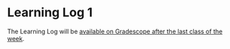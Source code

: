 # Learning Log 1

The Learning Log will be [available on Gradescope after the last class of the week](https://www.gradescope.ca/courses/5934).